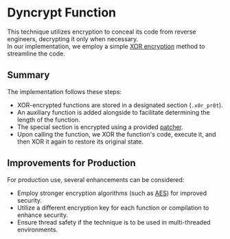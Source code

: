 # Dyncrypt Function

This technique utilizes encryption to conceal its code from reverse engineers, decrypting it only when necessary.\
In our implementation, we employ a simple [XOR encryption](https://en.wikipedia.org/wiki/Exclusive_or) method to streamline the code.

## Summary

The implementation follows these steps:

- XOR-encrypted functions are stored in a designated section (`.x0r_pr0t`).
- An auxiliary function is added alongside to facilitate determining the length of the function.
- The special section is encrypted using a provided [patcher](patcher.c).
- Upon calling the function, we XOR the function's code, execute it, and then XOR it again to restore its original state.

## Improvements for Production

For production use, several enhancements can be considered:

- Employ stronger encryption algorithms (such as [AES](https://en.wikipedia.org/wiki/Advanced_Encryption_Standard)) for improved security.
- Utilize a different encryption key for each function or compilation to enhance security.
- Ensure thread safety if the technique is to be used in multi-threaded environments.